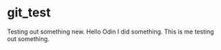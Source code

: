 # git_test
Testing out something new.
Hello Odin I did something.
This is me testing out something.

